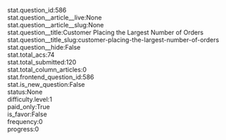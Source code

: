 stat.question_id:586  
stat.question__article__live:None  
stat.question__article__slug:None  
stat.question__title:Customer Placing the Largest Number of Orders  
stat.question__title_slug:customer-placing-the-largest-number-of-orders  
stat.question__hide:False  
stat.total_acs:74  
stat.total_submitted:120  
stat.total_column_articles:0  
stat.frontend_question_id:586  
stat.is_new_question:False  
status:None  
difficulty.level:1  
paid_only:True  
is_favor:False  
frequency:0  
progress:0  
